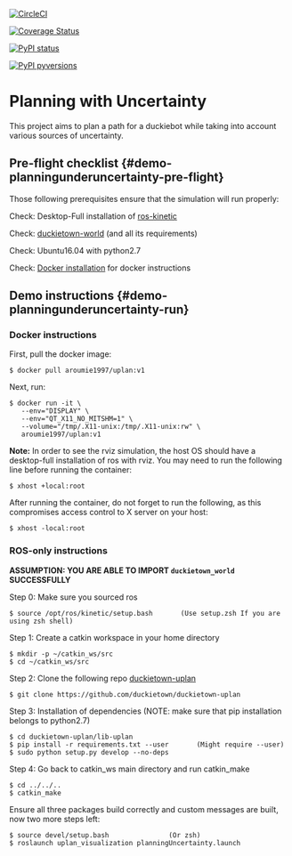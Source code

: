 [![CircleCI](https://circleci.com/gh/duckietown/duckietown-uplan.svg?style=shield)](https://circleci.com/gh/duckietown/duckietown-uplan)

[![Coverage Status](https://coveralls.io/repos/github/duckietown/duckietown-uplan/badge.svg?branch=master18&service=github)](https://coveralls.io/github/duckietown/duckietown-uplan?branch=master18)

[![PyPI status](https://img.shields.io/pypi/status/duckietown-uplan.svg)](https://pypi.python.org/pypi/duckietown-uplan/)


[![PyPI pyversions](https://img.shields.io/pypi/pyversions/duckietown-uplan.svg)](https://pypi.python.org/pypi/duckietown-uplan/)


# Planning with Uncertainty

This project aims to plan a path for a duckiebot while taking into account various sources of uncertainty.

## Pre-flight checklist {#demo-planningunderuncertainty-pre-flight}

Those following prerequisites ensure that the simulation will run properly:

Check: Desktop-Full installation of [ros-kinetic](http://wiki.ros.org/kinetic/Installation/Ubuntu)

Check: [duckietown-world](https://github.com/duckietown/duckietown-world) (and all its requirements)

Check: Ubuntu16.04 with python2.7

Check: [Docker installation](https://docs.docker.com/install/linux/docker-ce/ubuntu/#install-docker-ce) for docker instructions


## Demo instructions {#demo-planningunderuncertainty-run}

### Docker instructions

First, pull the docker image:

    $ docker pull aroumie1997/uplan:v1
    
Next, run:

```
$ docker run -it \
   --env="DISPLAY" \
   --env="QT_X11_NO_MITSHM=1" \
   --volume="/tmp/.X11-unix:/tmp/.X11-unix:rw" \
   aroumie1997/uplan:v1

```

**Note:** In order to see the rviz simulation, the host OS should have a desktop-full installation of ros with rviz. You may need to run the following line before running the container:

    $ xhost +local:root
    
After running the container, do not forget to run the following, as this compromises access control to X server on your host:

    $ xhost -local:root

### ROS-only instructions

**ASSUMPTION: YOU ARE ABLE TO IMPORT `duckietown_world` SUCCESSFULLY**

Step 0: Make sure you sourced ros

    $ source /opt/ros/kinetic/setup.bash       (Use setup.zsh If you are using zsh shell)

Step 1: Create a catkin workspace in your home directory

    $ mkdir -p ~/catkin_ws/src
    $ cd ~/catkin_ws/src
  
Step 2: Clone the following repo [duckietown-uplan](https://github.com/duckietown/duckietown-uplan) 

    $ git clone https://github.com/duckietown/duckietown-uplan

Step 3: Installation of dependencies (NOTE: make sure that pip installation belongs to python2.7)

    $ cd duckietown-uplan/lib-uplan
    $ pip install -r requirements.txt --user       (Might require --user)
    $ sudo python setup.py develop --no-deps
    
Step 4: Go back to catkin_ws main directory and run catkin_make

    $ cd ../../..
    $ catkin_make
    
Ensure all three packages build correctly and custom messages are built, now two more steps left:

    $ source devel/setup.bash               (Or zsh)
    $ roslaunch uplan_visualization planningUncertainty.launch
